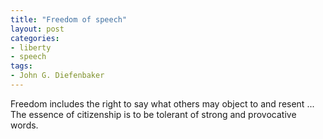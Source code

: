 ```yaml
---
title: "Freedom of speech"
layout: post
categories:
- liberty
- speech
tags:
- John G. Diefenbaker
---
```


Freedom includes the right to say what others may object to and resent ... The essence of citizenship is to be tolerant of strong and provocative words.